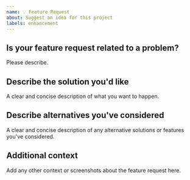```yaml
---
name: 💡 Feature Request
about: Suggest an idea for this project
labels: enhancement
---
```


## Is your feature request related to a problem?
Please describe.

## Describe the solution you'd like
A clear and concise description of what you want to happen.

## Describe alternatives you've considered
A clear and concise description of any alternative solutions or features you've considered.

## Additional context
Add any other context or screenshots about the feature request here.
